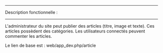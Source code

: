*********************************
Description fonctionnelle :
*********************************

L'administrateur du site peut publier des articles (titre, image et texte).
Ces articles possèdent des catégories.
Les utilisateurs connectés peuvent commenter les articles.

Le lien de base est : web/app_dev.php/article

